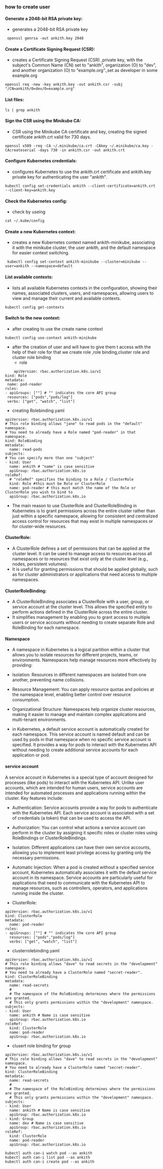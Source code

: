 ### how to create user 
#### Generate a 2048-bit RSA private key:
-  generates a 2048-bit RSA private key 
```
 openssl genrsa -out ankith.key 2048
```
#### Create a Certificate Signing Request (CSR):
- creates a Certificate Signing Request (CSR) ,private key, with the subject's Common Name (CN) set to "ankith", organization (O) to "dev", and another organization (O) to "example.org".,set as developer  in some example.org 
```
openssl req -new -key ankith.key -out ankith.csr -subj "/CN=ankith/O=dev/O=example.org"
```
#### List files:
```
ls | grep ankith
```
#### Sign the CSR using the Minikube CA:
- CSR using the Minikube CA certificate and key, creating the signed certificate ankith.crt valid for 730 days.
```
openssl x509 -req -CA ~/.minikube/ca.crt -CAkey ~/.minikube/ca.key -CAcreateserial -days 730 -in ankith.csr -out ankith.crt
```
#### Configure Kubernetes credentials:
- configures Kubernetes to use the ankith.crt certificate and ankith.key private key for authenticating the user "ankith".
```
kubectl config set-credentials ankith --client-certificate=ankith.crt --client-key=ankith.key
```
#### Check the Kubernetes config:
- check by useing
```
cat ~/.kube/config
```
#### Create a new Kubernetes context:
- creates a new Kubernetes context named ankith-minikube, associating it with the minikube cluster, the user ankith, and the default namespace for easier context switching.
```
 kubectl config set-context ankith-minikube --cluster=minikube --user=ankith --namespace=default
```
#### List available contexts:
-  lists all available Kubernetes contexts in the configuration, showing their names, associated clusters, users, and namespaces, allowing users to view and manage their current and available contexts.
```
kubectl config get-contexts
```
#### Switch to the new context:
- after creating to use the create name context
```
kubectl config use-context ankith-minikube
```
- after the creation of user and will have to give them t access with the help of their role for that we create role ,role binding,cluster role and cluster role binding
  - role
 ```
     apiVersion: rbac.authorization.k8s.io/v1
kind: Role
metadata:
  name: pod-reader
rules:
- apiGroups: [""] # "" indicates the core API group
  resources: ["pods","pods/log"]
  verbs: ["get", "watch", "list"]
 ```
- creating Rolebinding.yaml
```
apiVersion: rbac.authorization.k8s.io/v1
# This role binding allows "jane" to read pods in the "default" namespace.
# You need to already have a Role named "pod-reader" in that namespace.
kind: RoleBinding
metadata:
  name: read-pods
subjects:
# You can specify more than one "subject"
- kind: User
  name: ankith # "name" is case sensitive
  apiGroup: rbac.authorization.k8s.io
roleRef:
  # "roleRef" specifies the binding to a Role / ClusterRole
  kind: Role #this must be Role or ClusterRole
  name: pod-reader # this must match the name of the Role or ClusterRole you wish to bind to
  apiGroup: rbac.authorization.k8s.io
```
- The main reason to use ClusterRole and ClusterRoleBinding in Kubernetes is to grant permissions across the entire cluster rather than just within a specific namespace, allowing for consistent and centralized access control for resources that may exist in multiple namespaces or for cluster-wide resources.
#### ClusterRole:
- A ClusterRole defines a set of permissions that can be applied at the cluster level. It can be used to manage access to resources across all namespaces or to resources that exist only at the cluster level (e.g., nodes, persistent volumes).
- It is useful for granting permissions that should be applied globally, such as for cluster administrators or applications that need access to multiple namespaces.
#### ClusterRoleBinding:
- A ClusterRoleBinding associates a ClusterRole with a user, group, or service account at the cluster level. This allows the specified entity to perform actions defined in the ClusterRole across the entire cluster.
- It simplifies management by enabling you to grant access to multiple users or service accounts without needing to create separate Role and RoleBinding for each namespace.
#### Namespace
- A namespace in Kubernetes is a logical partition within a cluster that allows you to isolate resources for different projects, teams, or environments. Namespaces help manage resources more effectively by providing:

- Isolation: Resources in different namespaces are isolated from one another, preventing name collisions.
- Resource Management: You can apply resource quotas and policies at the namespace level, enabling better control over resource consumption.
- Organizational Structure: Namespaces help organize cluster resources, making it easier to manage and maintain complex applications and multi-tenant environments.
- in Kubernetes, a default service account is automatically created for each namespace. This service account is named default and can be used by pods in that namespace when no specific service account is specified. It provides a way for pods to interact with the Kubernetes API without needing to create additional service accounts for each application or pod.
####  service account
A service account in Kubernetes is a special type of account designed for processes (like pods) to interact with the Kubernetes API. Unlike user accounts, which are intended for human users, service accounts are intended for automated processes and applications running within the cluster. Key features include:
- Authentication: Service accounts provide a way for pods to authenticate with the Kubernetes API. Each service account is associated with a set of credentials (a token) that can be used to access the API.
- Authorization: You can control what actions a service account can perform in the cluster by assigning it specific roles or cluster roles using RoleBindings or ClusterRoleBindings.
- Isolation: Different applications can have their own service accounts, allowing you to implement least privilege access by granting only the necessary permissions.
- Automatic Injection: When a pod is created without a specified service account, Kubernetes automatically associates it with the default service account in its namespace.
Service accounts are particularly useful for applications that need to communicate with the Kubernetes API to manage resources, such as controllers, operators, and applications running inside the cluster.

- ClusterRole:
```
apiVersion: rbac.authorization.k8s.io/v1
kind: ClusterRole
metadata:
  name: pod-reader
rules:
- apiGroups: [""] # "" indicates the core API group
  resources: ["pods","pods/log"]
  verbs: ["get", "watch", "list"]
```
- clusterrolebinding.yaml
```
apiVersion: rbac.authorization.k8s.io/v1
# This role binding allows "dave" to read secrets in the "development" namespace.
# You need to already have a ClusterRole named "secret-reader".
kind: ClusterRoleBinding
metadata:
  name: read-secrets
  #
  # The namespace of the RoleBinding determines where the permissions are granted.
  # This only grants permissions within the "development" namespace.
subjects:
- kind: User
  name: ankith # Name is case sensitive
  apiGroup: rbac.authorization.k8s.io
roleRef:
  kind: ClusterRole
  name: pod-reader
  apiGroup: rbac.authorization.k8s.io
```
- clusert role binding for group
```
apiVersion: rbac.authorization.k8s.io/v1
# This role binding allows "dave" to read secrets in the "development" namespace.
# You need to already have a ClusterRole named "secret-reader".
kind: ClusterRoleBinding
metadata:
  name: read-secrets
  #
  # The namespace of the RoleBinding determines where the permissions are granted.
  # This only grants permissions within the "development" namespace.
subjects:
- kind: User
  name: ankith # Name is case sensitive
  apiGroup: rbac.authorization.k8s.io
- kind: Group
  name: dev # Name is case sensitive
  apiGroup: rbac.authorization.k8s.io
roleRef:
  kind: ClusterRole
  name: pod-reader
  apiGroup: rbac.authorization.k8s.io
```

```
kubectl auth can-i watch pod --as ankith
kubectl auth can-i list pod --as ankith
kubectl auth can-i create pod --as ankith
```








